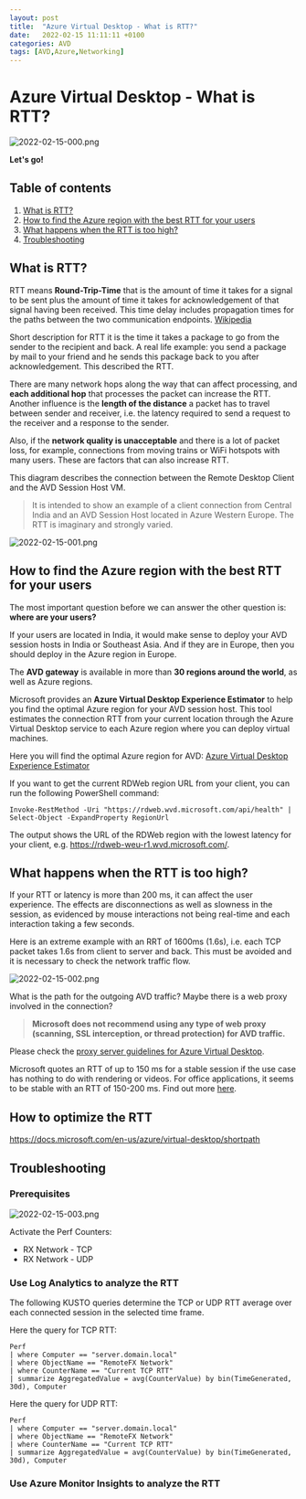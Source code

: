 ```yaml
---
layout: post
title:  "Azure Virtual Desktop - What is RTT?"
date:   2022-02-15 11:11:11 +0100
categories: AVD
tags: [AVD,Azure,Networking]
---
```

# Azure Virtual Desktop - What is RTT?

![2022-02-15-000.png](/assets/img/2022-02-15/2022-02-15-000.png)

**Let's go!**

## Table of contents
1. [What is RTT?](#What-is-RTT)
2. [How to find the Azure region with the best RTT for your users](#How-to-find-the-Azure-region-with-the-best-RTT-for-your-users)
3. [What happens when the RTT is too high?](#What-happens-when-the-RTT-is-too-high)
4. [Troubleshooting](#troubleshooting)


## What is RTT?

RTT means **Round-Trip-Time** that is the amount of time it takes for a signal to be sent plus the amount of time it takes for acknowledgement of that signal having been received. This time delay includes propagation times for the paths between the two communication endpoints. [Wikipedia](https://en.wikipedia.org/wiki/Round-trip_delay)

Short description for RTT it is the time it takes a package to go from the sender to the recipient and back. A real life example: you send a package by mail to your friend and he sends this package back to you after acknowledgement. This described the RTT. 

There are many network hops along the way that can affect processing, and **each additional hop** that processes the packet can increase the RTT. Another influence is the **length of the distance** a packet has to travel between sender and receiver, i.e. the latency required to send a request to the receiver and a response to the sender.

Also, if the **network quality is unacceptable** and there is a lot of packet loss, for example, connections from moving trains or WiFi hotspots with many users. These are factors that can also increase RTT.

This diagram describes the connection between the Remote Desktop Client and the AVD Session Host VM. 

> It is intended to show an example of a client connection from Central India and an AVD Session Host located in Azure Western Europe. The RTT is imaginary and strongly varied.
 
![2022-02-15-001.png](/assets/img/2022-02-15/2022-02-15-001.png)

## How to find the Azure region with the best RTT for your users

The most important question before we can answer the other question is: **where are your users?** 

If your users are located in India, it would make sense to deploy your AVD session hosts in India or Southeast Asia. And if they are in Europe, then you should deploy in the Azure region in Europe.

The **AVD gateway** is available in more than **30 regions around the world**, as well as Azure regions. 

Microsoft provides an **Azure Virtual Desktop Experience Estimator** to help you find the optimal Azure region for your AVD session host. This tool estimates the connection RTT from your current location through the Azure Virtual Desktop service to each Azure region where you can deploy virtual machines.  

Here you will find the optimal Azure region for AVD: [Azure Virtual Desktop Experience Estimator](https://azure.microsoft.com/en-in/services/virtual-desktop/assessment/)

If you want to get the current RDWeb region URL from your client, you can run the following PowerShell command:

```
Invoke-RestMethod -Uri "https://rdweb.wvd.microsoft.com/api/health" | Select-Object -ExpandProperty RegionUrl
```

The output shows the URL of the RDWeb region with the lowest latency for your client, e.g. https://rdweb-weu-r1.wvd.microsoft.com/. 
## What happens when the RTT is too high?

If your RTT or latency is more than 200 ms, it can affect the user experience. The effects are disconnections as well as slowness in the session, as evidenced by mouse interactions not being real-time and each interaction taking a few seconds. 

Here is an extreme example with an RRT of 1600ms (1.6s), i.e. each TCP packet takes 1.6s from client to server and back. This must be avoided and it is necessary to check the network traffic flow. 

![2022-02-15-002.png](/assets/img/2022-02-15/2022-02-15-002.png)

What is the path for the outgoing AVD traffic? Maybe there is a web proxy involved in the connection?

> **Microsoft does not recommend using any type of web proxy (scanning, SSL interception, or thread protection) for AVD traffic.** 

Please check the [proxy server guidelines for Azure Virtual Desktop](https://docs.microsoft.com/en-us/azure/virtual-desktop/proxy-server-support#what-are-proxy-servers).

Microsoft quotes an RTT of up to 150 ms for a stable session if the use case has nothing to do with rendering or videos. For office applications, it seems to be stable with an RTT of 150-200 ms. Find out more [here](https://docs.microsoft.com/en-us/azure/virtual-desktop/connection-latency).
## How to optimize the RTT

https://docs.microsoft.com/en-us/azure/virtual-desktop/shortpath

## Troubleshooting

### Prerequisites



![2022-02-15-003.png](/assets/img/2022-02-15/2022-02-15-003.png)
 
Activate the Perf Counters:
- RX Network - TCP 
- RX Network - UDP

### Use Log Analytics to analyze the RTT

The following KUSTO queries determine the TCP or UDP RTT average over each connected session in the selected time frame.  

Here the query for TCP RTT:
```
Perf
| where Computer == "server.domain.local"
| where ObjectName == "RemoteFX Network"
| where CounterName == "Current TCP RTT"
| summarize AggregatedValue = avg(CounterValue) by bin(TimeGenerated, 30d), Computer
```
Here the query for UDP RTT:
```
Perf
| where Computer == "server.domain.local"
| where ObjectName == "RemoteFX Network"
| where CounterName == "Current TCP RTT"
| summarize AggregatedValue = avg(CounterValue) by bin(TimeGenerated, 30d), Computer
```

### Use Azure Monitor Insights to analyze the RTT
